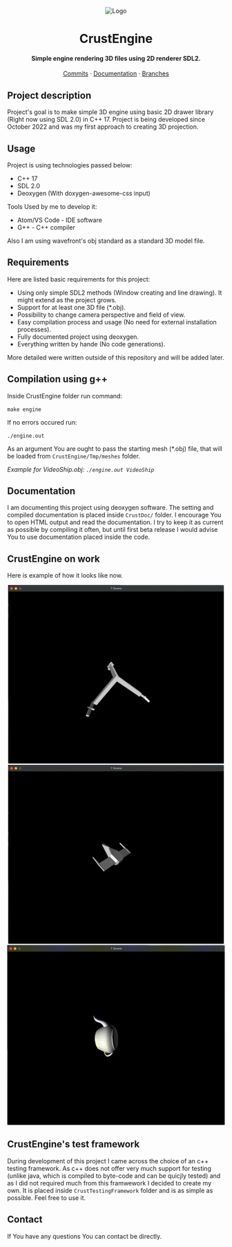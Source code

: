 <div align="center">
    <img src="Commercial/Logo/logo.png" alt="Logo" width=220/>

  <h1 align="center"><strong>CrustEngine</strong></h1>
    <h4>Simple engine rendering 3D files using 2D renderer SDL2.</h4>
  <p align="center">
    <a href="https://github.com/KarolBorecki/CrustEngine/commits/main">Commits</a>
    ·
    <a href="https://karolborecki.github.io/CrustEngine/index.html">Documentation</a>
    ·
    <a href="https://github.com/KarolBorecki/CrustEngine/branches">Branches</a>
  </p>
</div>

## Project description

Project's goal is to make simple 3D engine using basic 2D drawer library (Right now using SDL 2.0) in C++ 17. Project is being developed since October 2022 and was my first approach to creating 3D projection. 

## Usage
Project is using technologies passed below:
- C++ 17
- SDL 2.0
- Deoxygen (With doxygen-awesome-css input)

Tools Used by me to develop it:
- Atom/VS Code - IDE software
- G++ - C++ compiler

Also I am using wavefront's obj standard as a standard 3D model file.

## Requirements
Here are listed basic requirements for this project:
- Using only simple SDL2 methods (Window creating and line drawing). It might extend as the project grows.
- Support for at least one 3D file (*.obj).
- Possibility to change camera perspective and field of view.
- Easy compilation process and usage (No need for external installation processes).
- Fully documented project using deoxygen.
- Everything written by hande (No code generations).

More detailed were written outside of this repository and will be added later.

## Compilation using g++
Inside CrustEngine folder run command:
```
make engine
```
If no errors occured run:
```
./engine.out
```
As an argument You are ought to pass the starting mesh (*.obj) file, that will be loaded from `CrustEngine/Tmp/meshes` folder. 

*Example for VideoShip.obj: `./engine.out VideoShip`*

## Documentation

I am documenting this project using deoxygen software. The setting and compiled documentation is placed inside `CrustDoc/` folder. I encourage You to open HTML output and read the documentation. I try to keep it as current as possible by compiling it often, but until first beta release I would advise You to use documentation placed inside the code. 

## CrustEngine on work
Here is example of how it looks like now.

<div align="center">
    <img src="Commercial/Show/Showup-06-05-2023/gif/axis.gif" alt="Axis projection" width="500"/>
<img src="Commercial/Show/Showup-06-05-2023/gif/videoship.gif" alt="VideoShip projection" width="500"/>
<img src="Commercial/Show/Showup-06-05-2023/gif/teapot.gif" alt="Teapot projection" width="700"/>
    </div>

## CrustEngine's test framework
During development of this project I came across the choice of an c++ testing framework. As c++ does not offer very much support for testing (unlike java, which is compiled to byte-code and can be quicjly tested) and as I did not required much from this framwework I decided to create my own. It is placed inside  `CrustTestingFramework` folder and is as simple as possible. Feel free to use it.

## Contact

If You have any questions You can contact be directly.
